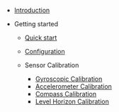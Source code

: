 <!-- docs/_sidebar.md -->

- [Introduction](/)

- Getting started

  - [Quick start](quickstart.md)
  - [Configuration](configuration.md)
  - Sensor Calibration
  
    - [Gyroscopic Calibration](gyro_calib.md)
    - [Accelerometer Calibration](accel_calib.md)
    - [Compass Calibration](mag_calib.md)
    - [Level Horizon Calibration](level_calib.md)